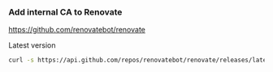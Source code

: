 ### Add internal CA to Renovate

https://github.com/renovatebot/renovate

Latest version

```bash
curl -s https://api.github.com/repos/renovatebot/renovate/releases/latest | grep tag_name | cut -d '"' -f 4
```
